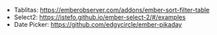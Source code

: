 * Tablitas: https://emberobserver.com/addons/ember-sort-filter-table
* Select2:  https://istefo.github.io/ember-select-2/#/examples
* Date Picker: https://github.com/edgycircle/ember-pikaday

